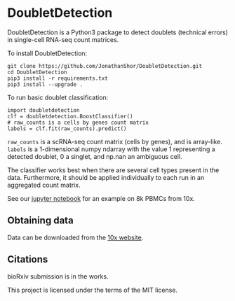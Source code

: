 # DoubletDetection

DoubletDetection is a Python3 package to detect doublets (technical errors) in single-cell RNA-seq count matrices.

To install DoubletDetection:

```
git clone https://github.com/JonathanShor/DoubletDetection.git
cd DoubletDetection
pip3 install -r requirements.txt
pip3 install --upgrade .
```

To run basic doublet classification:

```
import doubletdetection
clf = doubletdetection.BoostClassifier()
# raw_counts is a cells by genes count matrix
labels = clf.fit(raw_counts).predict()
```

`raw_counts` is a scRNA-seq count matrix (cells by genes), and is array-like. `labels` is a 1-dimensional numpy ndarray with the value 1 representing a detected doublet, 0 a singlet, and np.nan an ambiguous cell.

The classifier works best when there are several cell types present in the data. Furthermore, it should be applied individually to each run in an aggregated count matrix.

See our [jupyter notebook](https://nbviewer.jupyter.org/github/JonathanShor/DoubletDetection/blob/master/docs/PBMC_8k_vignette.ipynb) for an example on 8k PBMCs from 10x.

## Obtaining data
Data can be downloaded from the [10x website](https://support.10xgenomics.com/single-cell/datasets).


## Citations
bioRxiv submission is in the works.

This project is licensed under the terms of the MIT license.
